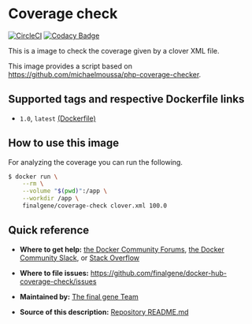 # Coverage check
[![CircleCI](https://circleci.com/gh/final-gene/docker-hub-coverage-check/tree/master.svg?style=svg)](https://circleci.com/gh/final-gene/docker-hub-coverage-check/tree/master) [![Codacy Badge](https://api.codacy.com/project/badge/Grade/1bf4a0ebb47f4015805568b7694067ae)](https://www.codacy.com/app/final-gene/docker-hub-coverage-check?utm_source=github.com&amp;utm_medium=referral&amp;utm_content=final-gene/docker-hub-coverage-check&amp;utm_campaign=Badge_Grade)

This is a image to check the coverage given by a clover XML file.

This image provides a script based on https://github.com/michaelmoussa/php-coverage-checker.

## Supported tags and respective Dockerfile links
* `1.0`, `latest` [(Dockerfile)](https://github.com/finalgene/docker-hub-coverage-check/blob/master/1.0/Dockerfile)

## How to use this image
For analyzing the coverage you can run the following.

```bash
$ docker run \
    --rm \
    --volume "$(pwd)":/app \
    --workdir /app \
    finalgene/coverage-check clover.xml 100.0
```

## Quick reference
* **Where to get help:**
[the Docker Community Forums](https://forums.docker.com), [the Docker Community Slack](https://blog.docker.com/2016/11/introducing-docker-community-directory-docker-community-slack), or [Stack Overflow](https://stackoverflow.com/search?tab=newest&q=docker)

* **Where to file issues:**
https://github.com/finalgene/docker-hub-coverage-check/issues

* **Maintained by:**
[The final gene Team](https://github.com/finalgene)

* **Source of this description:**
[Repository README.md](https://github.com/finalgene/docker-hub-coverage-check/blob/master/README.md)
